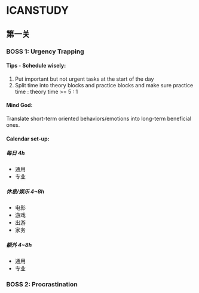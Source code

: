 # ICANSTUDY
## 第一关
### BOSS 1: Urgency Trapping
#### Tips - Schedule wisely:
1. Put important but not urgent tasks at the start of the day
2. Split time into theory blocks and practice blocks and make sure practice time : theory time >= 5 : 1
#### Mind God:
Translate short-term oriented behaviors/emotions into long-term beneficial ones.
#### Calendar set-up:
##### 每日 4h
- 通用
- 专业
##### 休息/娱乐 4~8h
- 电影
- 游戏
- 出游
- 家务
##### 额外 4~8h
- 通用
- 专业
### BOSS 2: Procrastination
